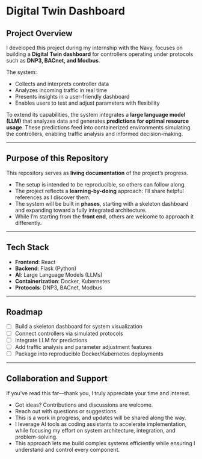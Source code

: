 # Digital Twin Dashboard

## Project Overview
I developed this project during my internship with the Navy, focuses on building a **Digital Twin dashboard** for controllers operating under protocols such as **DNP3, BACnet, and Modbus**.

The system:
- Collects and interprets controller data  
- Analyzes incoming traffic in real time  
- Presents insights in a user-friendly dashboard  
- Enables users to test and adjust parameters with flexibility  

To extend its capabilities, the system integrates a **large language model (LLM)** that analyzes data and generates **predictions for optimal resource usage**. These predictions feed into containerized environments simulating the controllers, enabling traffic analysis and informed decision-making.

---

## Purpose of this Repository
This repository serves as **living documentation** of the project’s progress.

- The setup is intended to be reproducible, so others can follow along.  
- The project reflects a **learning-by-doing** approach: I’ll share helpful references as I discover them.  
- The system will be built in **phases**, starting with a skeleton dashboard and expanding toward a fully integrated architecture.  
- While I’m starting from the **front end**, others are welcome to approach it differently.  

---

## Tech Stack
- **Frontend**: React  
- **Backend**: Flask (Python)  
- **AI**: Large Language Models (LLMs)  
- **Containerization**: Docker, Kubernetes  
- **Protocols**: DNP3, BACnet, Modbus  

---

## Roadmap
- [ ] Build a skeleton dashboard for system visualization  
- [ ] Connect controllers via simulated protocols  
- [ ] Integrate LLM for predictions  
- [ ] Add traffic analysis and parameter adjustment features  
- [ ] Package into reproducible Docker/Kubernetes deployments  

---

## Collaboration and Support
If you’ve read this far—thank you, I truly appreciate your time and interest.  

- Got ideas? Contributions and discussions are welcome.  
- Reach out with questions or suggestions.  
- This is a work in progress, and updates will be shared along the way.  
- I leverage AI tools as coding assistants to accelerate implementation, while focusing my effort on system architecture, integration, and problem-solving.
- This approach lets me build complex systems efficiently while ensuring I understand and control every component.
